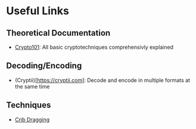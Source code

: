 # Useful Links

## Theoretical Documentation
* [Crypto101](https://www.crypto101.io/): All basic cryptotechniques comprehensivly explained

## Decoding/Encoding
* (Cryptii)[https://cryptii.com]: Decode and encode in multiple formats at the same time

## Techniques
* [Crib Dragging](http://samwho.co.uk/blog/2015/07/18/toying-with-cryptography-crib-dragging)
